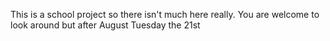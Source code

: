 This is a school project so there isn't much here really.
You are welcome to look around but after August Tuesday the 21st